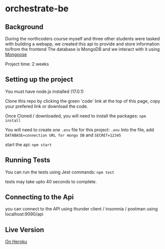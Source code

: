 # orchestrate-be

## Background

During the northcoders course myself and three other students were tasked with building a webapp, we created this api to provide and store information to/from the frontend
The database is MongoDB and we interact with it using [Mongoose](https://mongoosejs.com/)

Project time: 2 weeks

## Setting up the project

You must have node.js installed (17.0.1)

Clone this repo by clicking the green 'code' link at the top of this page, copy your prefered link or download the code.

Once Cloned / downloaded, you will need to install the packages:
``npm install``

You will need to create _one_ `.env` file for this project: `.env`
Into the file, add `DATABASE=connection URL for mongo DB` and `SECRET=12345`

start the api:
``npm start``

## Running Tests

You can run the tests using Jest commands:
`npm test`

tests may take upto 40 seconds to complete.

## Connecting to the Api

you can connect to the API using thunder client / insomnia / postman using localhost:9090/api

## Live Version

[On Heroku](https://orchestrate-co.herokuapp.com/api)

